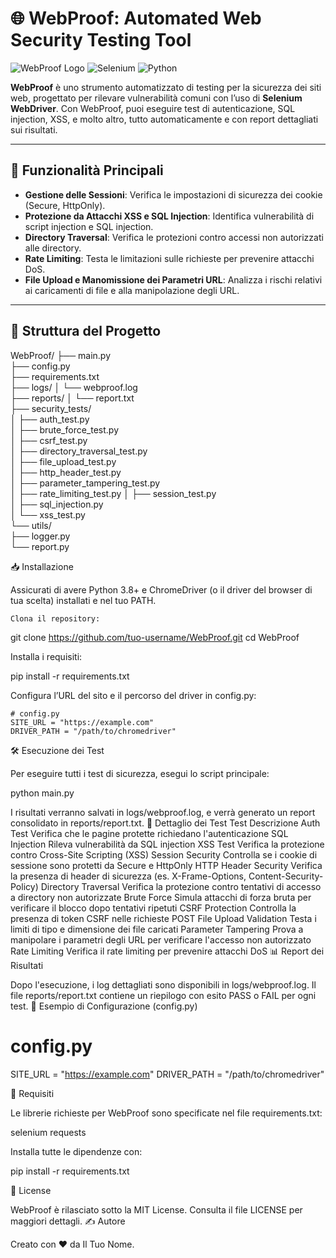 # 🌐 WebProof: Automated Web Security Testing Tool

![WebProof Logo](https://img.shields.io/badge/WebProof-Automated%20Security%20Testing-blueviolet?style=for-the-badge)
![Selenium](https://img.shields.io/badge/Selenium-Automation%20Testing-success?style=for-the-badge&logo=selenium)
![Python](https://img.shields.io/badge/Python-3.8+-yellow?style=for-the-badge&logo=python)

**WebProof** è uno strumento automatizzato di testing per la sicurezza dei siti web, progettato per rilevare vulnerabilità comuni con l’uso di **Selenium WebDriver**. Con WebProof, puoi eseguire test di autenticazione, SQL injection, XSS, e molto altro, tutto automaticamente e con report dettagliati sui risultati.

---

## 🚀 Funzionalità Principali

- **Gestione delle Sessioni**: Verifica le impostazioni di sicurezza dei cookie (Secure, HttpOnly).
- **Protezione da Attacchi XSS e SQL Injection**: Identifica vulnerabilità di script injection e SQL injection.
- **Directory Traversal**: Verifica le protezioni contro accessi non autorizzati alle directory.
- **Rate Limiting**: Testa le limitazioni sulle richieste per prevenire attacchi DoS.
- **File Upload e Manomissione dei Parametri URL**: Analizza i rischi relativi ai caricamenti di file e alla manipolazione degli URL.

---

## 📂 Struttura del Progetto

WebProof/
├── main.py                   
├── config.py                 
├── requirements.txt          
├── logs/
│   └── webproof.log          
├── reports/
│   └── report.txt            
├── security_tests/           
│   ├── auth_test.py          
│   ├── brute_force_test.py   
│   ├── csrf_test.py          
│   ├── directory_traversal_test.py  
│   ├── file_upload_test.py   
│   ├── http_header_test.py   
│   ├── parameter_tampering_test.py  
│   ├── rate_limiting_test.py 
│   ├── session_test.py       
│   ├── sql_injection.py      
│   └── xss_test.py           
└── utils/                    
    ├── logger.py             
    └── report.py             

📥 Installazione

Assicurati di avere Python 3.8+ e ChromeDriver (o il driver del browser di tua scelta) installati e nel tuo PATH.

    Clona il repository:

git clone https://github.com/tuo-username/WebProof.git
cd WebProof

Installa i requisiti:

pip install -r requirements.txt

Configura l’URL del sito e il percorso del driver in config.py:

    # config.py
    SITE_URL = "https://example.com"
    DRIVER_PATH = "/path/to/chromedriver"

🛠️ Esecuzione dei Test

Per eseguire tutti i test di sicurezza, esegui lo script principale:

python main.py

I risultati verranno salvati in logs/webproof.log, e verrà generato un report consolidato in reports/report.txt.
🧪 Dettaglio dei Test
Test	Descrizione
Auth Test	Verifica che le pagine protette richiedano l'autenticazione
SQL Injection	Rileva vulnerabilità da SQL injection
XSS Test	Verifica la protezione contro Cross-Site Scripting (XSS)
Session Security	Controlla se i cookie di sessione sono protetti da Secure e HttpOnly
HTTP Header Security	Verifica la presenza di header di sicurezza (es. X-Frame-Options, Content-Security-Policy)
Directory Traversal	Verifica la protezione contro tentativi di accesso a directory non autorizzate
Brute Force	Simula attacchi di forza bruta per verificare il blocco dopo tentativi ripetuti
CSRF Protection	Controlla la presenza di token CSRF nelle richieste POST
File Upload Validation	Testa i limiti di tipo e dimensione dei file caricati
Parameter Tampering	Prova a manipolare i parametri degli URL per verificare l'accesso non autorizzato
Rate Limiting	Verifica il rate limiting per prevenire attacchi DoS
📊 Report dei Risultati

Dopo l'esecuzione, i log dettagliati sono disponibili in logs/webproof.log. Il file reports/report.txt contiene un riepilogo con esito PASS o FAIL per ogni test.
📝 Esempio di Configurazione (config.py)

# config.py
SITE_URL = "https://example.com"
DRIVER_PATH = "/path/to/chromedriver"

📜 Requisiti

Le librerie richieste per WebProof sono specificate nel file requirements.txt:

selenium
requests

Installa tutte le dipendenze con:

pip install -r requirements.txt

📖 License

WebProof è rilasciato sotto la MIT License. Consulta il file LICENSE per maggiori dettagli.
✍️ Autore

Creato con ❤️ da Il Tuo Nome.
